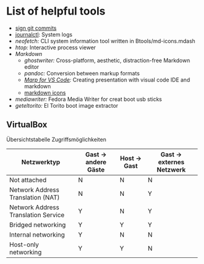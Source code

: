 List of helpful tools
=====================

* [sign git commits](git_sign.md)
* [journalctl](journalctl.md): System logs
* *neofetch:* CLI system information tool written in Btools/md-icons.mdash
* *htop:* Interactive process viewer
* *Markdown*
  * *ghostwriter:* Cross-platform, aesthetic, distraction-free Markdown editor
  * *pandoc:* Conversion between markup formats
  * *[Marp for VS Code](https://yhatt.github.io/marp/):* Creating presentation with visual code IDE and markdown
  * [markdown icons](md-icons.md)
* *mediawriter:* Fedora Media Writer for creat boot usb sticks
* *geteltorito:* El Torito boot image extractor


VirtualBox
----------

Übersichtstabelle Zugriffsmöglichkeiten

| Netzwerktyp | Gast -> andere Gäste | Host -> Gast | Gast -> externes Netzwerk |
|-------------|----------------------|--------------|---------------------------|
| Not attached | N | N | N |
| Network Address Translation (NAT) | N | N | Y |
| Network Address Translation Service | Y | N | Y |
| Bridged networking | Y | Y | Y |
| Internal networking  | Y | N | N |
| Host-only networking | Y | Y | N |